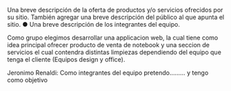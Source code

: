Una breve descripción de la oferta de productos y/o servicios ofrecidos por su
sitio. También agregar una breve descripción del público al que apunta el sitio.
● Una breve descripción de los integrantes del equipo.

Como grupo elegimos desarrollar una applicacion web, la cual tiene como idea principal ofrecer producto de venta de
notebook y una seccion de servicios el cual contendra distintas limpiezas dependiendo del equipo que tenga el cliente
(Equipos design y office).

Jeronimo Renaldi: Como integrantes del equipo pretendo......... y tengo como objetivo
